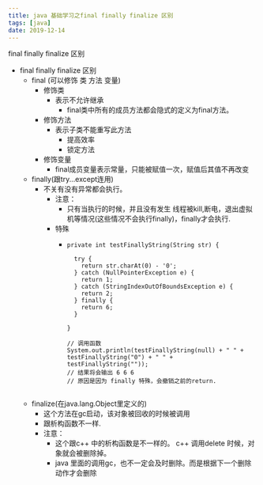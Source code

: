 ```yaml
---
title: java 基础学习之final finally finalize 区别
tags: [java]
date: 2019-12-14
---
```


final finally finalize 区别
<!-- more -->

- final finally finalize 区别
    - final (可以修饰 类 方法 变量)
      - 修饰类 
        - 表示不允许继承
          - final类中所有的成员方法都会隐式的定义为final方法。
      - 修饰方法
        - 表示子类不能重写此方法
          - 提高效率
          - 锁定方法
      - 修饰变量
        - final成员变量表示常量，只能被赋值一次，赋值后其值不再改变
    - finally(跟try...except连用)
      - 不关有没有异常都会执行。
        - 注意：
          - 只有当执行的时候，并且没有发生 线程被kill,断电，退出虚拟机等情况(这些情况不会执行finally)，finally才会执行.
        - 特殊
          - ```  
            private int testFinallyString(String str) {

              try {
                return str.charAt(0) - '0';
              } catch (NullPointerException e) {
                return 1;
              } catch (StringIndexOutOfBoundsException e) {
                return 2;
              } finally {
                return 6;
              }

            }
            
            // 调用函数
            System.out.println(testFinallyString(null) + " " + testFinallyString("0") + " " + testFinallyString(""));
            // 结果将会输出 6 6 6
            // 原因是因为 finally 特殊，会撤销之前的return.
          ```
    - finalize(在java.lang.Object里定义的)
      - 这个方法在gc启动，该对象被回收的时候被调用
      - 跟析构函数不一样.
      - 注意：
        - 这个跟c++ 中的析构函数是不一样的。 c++ 调用delete 时候，对象就会被删除掉。
        - java 里面的调用gc，也不一定会及时删除。而是根据下一个删除动作才会删除